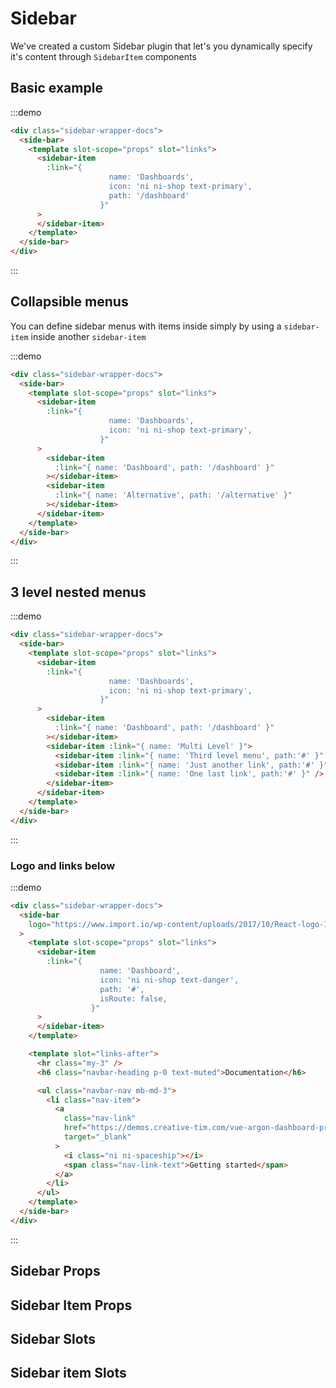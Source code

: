 # Sidebar

We've created a custom Sidebar plugin that let's you dynamically specify it's content through
`SidebarItem` components

## Basic example

:::demo

```html
<div class="sidebar-wrapper-docs">
  <side-bar>
    <template slot-scope="props" slot="links">
      <sidebar-item
        :link="{
                      name: 'Dashboards',
                      icon: 'ni ni-shop text-primary',
                      path: '/dashboard'
                    }"
      >
      </sidebar-item>
    </template>
  </side-bar>
</div>
```

:::

## Collapsible menus

You can define sidebar menus with items inside simply by using a `sidebar-item` inside another
`sidebar-item`

:::demo

```html
<div class="sidebar-wrapper-docs">
  <side-bar>
    <template slot-scope="props" slot="links">
      <sidebar-item
        :link="{
                      name: 'Dashboards',
                      icon: 'ni ni-shop text-primary',
                    }"
      >
        <sidebar-item
          :link="{ name: 'Dashboard', path: '/dashboard' }"
        ></sidebar-item>
        <sidebar-item
          :link="{ name: 'Alternative', path: '/alternative' }"
        ></sidebar-item>
      </sidebar-item>
    </template>
  </side-bar>
</div>
```

:::

## 3 level nested menus

:::demo

```html
<div class="sidebar-wrapper-docs">
  <side-bar>
    <template slot-scope="props" slot="links">
      <sidebar-item
        :link="{
                      name: 'Dashboards',
                      icon: 'ni ni-shop text-primary',
                    }"
      >
        <sidebar-item
          :link="{ name: 'Dashboard', path: '/dashboard' }"
        ></sidebar-item>
        <sidebar-item :link="{ name: 'Multi Level' }">
          <sidebar-item :link="{ name: 'Third level menu', path:'#' }" />
          <sidebar-item :link="{ name: 'Just another link', path:'#' }" />
          <sidebar-item :link="{ name: 'One last link', path:'#' }" />
        </sidebar-item>
      </sidebar-item>
    </template>
  </side-bar>
</div>
```

:::

### Logo and links below

:::demo

```html
<div class="sidebar-wrapper-docs">
  <side-bar
    logo="https://www.import.io/wp-content/uploads/2017/10/React-logo-1.png"
  >
    <template slot-scope="props" slot="links">
      <sidebar-item
        :link="{
                    name: 'Dashboard',
                    icon: 'ni ni-shop text-danger',
                    path: '#',
                    isRoute: false, 
                  }"
      >
      </sidebar-item>
    </template>

    <template slot="links-after">
      <hr class="my-3" />
      <h6 class="navbar-heading p-0 text-muted">Documentation</h6>

      <ul class="navbar-nav mb-md-3">
        <li class="nav-item">
          <a
            class="nav-link"
            href="https://demos.creative-tim.com/vue-argon-dashboard-pro/documentation"
            target="_blank"
          >
            <i class="ni ni-spaceship"></i>
            <span class="nav-link-text">Getting started</span>
          </a>
        </li>
      </ul>
    </template>
  </side-bar>
</div>
```

:::

## Sidebar Props

<props-table component-name="sidebar"/>

## Sidebar Item Props

<props-table component-name="sidebar-item"/>

## Sidebar Slots

<slots-table :slots="[
          {name: 'default', description: 'Content before links'},
          {name: 'links', description: 'Content for links'},
          {name: 'links-after', description: 'Content for links below normal links'}
          ]"/>

## Sidebar item Slots

<slots-table :slots="[
          {name: 'default', description: 'Default content. Usually used to add sub menus'},
          {name: 'title', description: 'Custom title content if you want a custom markup for the sidebar item'}
          ]"/>

<script>
 export default {
  mounted() {
     document.body.classList.add('g-sidenav-show')
     document.body.classList.add('g-sidenav-pinned')
  }
}
</script>
